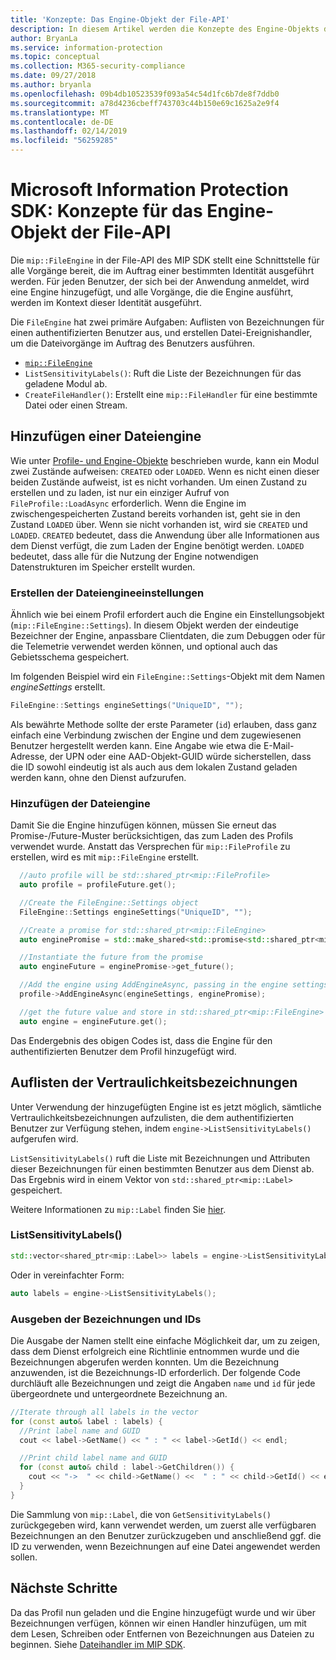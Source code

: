```yaml
---
title: 'Konzepte: Das Engine-Objekt der File-API'
description: In diesem Artikel werden die Konzepte des Engine-Objekts der File-API erläutert, das während der Anwendungsinitialisierung erstellt wird.
author: BryanLa
ms.service: information-protection
ms.topic: conceptual
ms.collection: M365-security-compliance
ms.date: 09/27/2018
ms.author: bryanla
ms.openlocfilehash: 09b4db10523539f093a54c54d1fc6b7de8f7ddb0
ms.sourcegitcommit: a78d4236cbeff743703c44b150e69c1625a2e9f4
ms.translationtype: MT
ms.contentlocale: de-DE
ms.lasthandoff: 02/14/2019
ms.locfileid: "56259285"
---
```

# <a name="microsoft-information-protection-sdk---file-api-engine-concepts"></a>Microsoft Information Protection SDK: Konzepte für das Engine-Objekt der File-API

Die `mip::FileEngine` in der File-API des MIP SDK stellt eine Schnittstelle für alle Vorgänge bereit, die im Auftrag einer bestimmten Identität ausgeführt werden. Für jeden Benutzer, der sich bei der Anwendung anmeldet, wird eine Engine hinzugefügt, und alle Vorgänge, die die Engine ausführt, werden im Kontext dieser Identität ausgeführt.

Die `FileEngine` hat zwei primäre Aufgaben: Auflisten von Bezeichnungen für einen authentifizierten Benutzer aus, und erstellen Datei-Ereignishandler, um die Dateivorgänge im Auftrag des Benutzers ausführen. 

- [`mip::FileEngine`](reference/class_mip_fileengine.md)
- `ListSensitivityLabels()`: Ruft die Liste der Bezeichnungen für das geladene Modul ab.
- `CreateFileHandler()`: Erstellt eine `mip::FileHandler` für eine bestimmte Datei oder einen Stream.

## <a name="add-a-file-engine"></a>Hinzufügen einer Dateiengine

Wie unter [Profile- und Engine-Objekte](concept-profile-engine-cpp.md) beschrieben wurde, kann ein Modul zwei Zustände aufweisen: `CREATED` oder `LOADED`. Wenn es nicht einen dieser beiden Zustände aufweist, ist es nicht vorhanden. Um einen Zustand zu erstellen und zu laden, ist nur ein einziger Aufruf von `FileProfile::LoadAsync` erforderlich. Wenn die Engine im zwischengespeicherten Zustand bereits vorhanden ist, geht sie in den Zustand `LOADED` über. Wenn sie nicht vorhanden ist, wird sie `CREATED` und `LOADED`. `CREATED` bedeutet, dass die Anwendung über alle Informationen aus dem Dienst verfügt, die zum Laden der Engine benötigt werden. `LOADED` bedeutet, dass alle für die Nutzung der Engine notwendigen Datenstrukturen im Speicher erstellt wurden.

### <a name="create-file-engine-settings"></a>Erstellen der Dateiengineeinstellungen

Ähnlich wie bei einem Profil erfordert auch die Engine ein Einstellungsobjekt (`mip::FileEngine::Settings`). In diesem Objekt werden der eindeutige Bezeichner der Engine, anpassbare Clientdaten, die zum Debuggen oder für die Telemetrie verwendet werden können, und optional auch das Gebietsschema gespeichert.

Im folgenden Beispiel wird ein `FileEngine::Settings`-Objekt mit dem Namen *engineSettings* erstellt. 

```cpp
FileEngine::Settings engineSettings("UniqueID", "");
```

Als bewährte Methode sollte der erste Parameter (`id`) erlauben, dass ganz einfach eine Verbindung zwischen der Engine und dem zugewiesenen Benutzer hergestellt werden kann. Eine Angabe wie etwa die E-Mail-Adresse, der UPN oder eine AAD-Objekt-GUID würde sicherstellen, dass die ID sowohl eindeutig ist als auch aus dem lokalen Zustand geladen werden kann, ohne den Dienst aufzurufen.

### <a name="add-the-file-engine"></a>Hinzufügen der Dateiengine

Damit Sie die Engine hinzufügen können, müssen Sie erneut das Promise-/Future-Muster berücksichtigen, das zum Laden des Profils verwendet wurde. Anstatt das Versprechen für `mip::FileProfile` zu erstellen, wird es mit `mip::FileEngine` erstellt.

```cpp
  //auto profile will be std::shared_ptr<mip::FileProfile>
  auto profile = profileFuture.get();

  //Create the FileEngine::Settings object
  FileEngine::Settings engineSettings("UniqueID", "");

  //Create a promise for std::shared_ptr<mip::FileEngine>
  auto enginePromise = std::make_shared<std::promise<std::shared_ptr<mip::FileEngine>>>();

  //Instantiate the future from the promise
  auto engineFuture = enginePromise->get_future();

  //Add the engine using AddEngineAsync, passing in the engine settings and the promise
  profile->AddEngineAsync(engineSettings, enginePromise);

  //get the future value and store in std::shared_ptr<mip::FileEngine>
  auto engine = engineFuture.get();
```

Das Endergebnis des obigen Codes ist, dass die Engine für den authentifizierten Benutzer dem Profil hinzugefügt wird.

## <a name="list-sensitivity-labels"></a>Auflisten der Vertraulichkeitsbezeichnungen

Unter Verwendung der hinzugefügten Engine ist es jetzt möglich, sämtliche Vertraulichkeitsbezeichnungen aufzulisten, die dem authentifizierten Benutzer zur Verfügung stehen, indem `engine->ListSensitivityLabels()` aufgerufen wird.

`ListSensitivityLabels()` ruft die Liste mit Bezeichnungen und Attributen dieser Bezeichnungen für einen bestimmten Benutzer aus dem Dienst ab. Das Ergebnis wird in einem Vektor von `std::shared_ptr<mip::Label>` gespeichert.

Weitere Informationen zu `mip::Label` finden Sie [hier]().

### <a name="listsensitivitylabels"></a>ListSensitivityLabels()

```cpp
std::vector<shared_ptr<mip::Label>> labels = engine->ListSensitivityLabels();
```

Oder in vereinfachter Form:

```cpp
auto labels = engine->ListSensitivityLabels();
```

### <a name="print-the-labels-and-ids"></a>Ausgeben der Bezeichnungen und IDs

Die Ausgabe der Namen stellt eine einfache Möglichkeit dar, um zu zeigen, dass dem Dienst erfolgreich eine Richtlinie entnommen wurde und die Bezeichnungen abgerufen werden konnten. Um die Bezeichnung anzuwenden, ist die Bezeichnungs-ID erforderlich. Der folgende Code durchläuft alle Bezeichnungen und zeigt die Angaben `name` und `id` für jede übergeordnete und untergeordnete Bezeichnung an.

```cpp
//Iterate through all labels in the vector
for (const auto& label : labels) {
  //Print label name and GUID
  cout << label->GetName() << " : " << label->GetId() << endl;

  //Print child label name and GUID
  for (const auto& child : label->GetChildren()) {
    cout << "->  " << child->GetName() <<  " : " << child->GetId() << endl;
  }
}
```

Die Sammlung von `mip::Label`, die von `GetSensitivityLabels()` zurückgegeben wird, kann verwendet werden, um zuerst alle verfügbaren Bezeichnungen an den Benutzer zurückzugeben und anschließend ggf. die ID zu verwenden, wenn Bezeichnungen auf eine Datei angewendet werden sollen.

## <a name="next-steps"></a>Nächste Schritte

Da das Profil nun geladen und die Engine hinzugefügt wurde und wir über Bezeichnungen verfügen, können wir einen Handler hinzufügen, um mit dem Lesen, Schreiben oder Entfernen von Bezeichnungen aus Dateien zu beginnen. Siehe [Dateihandler im MIP SDK](concept-handler-file-cpp.md).


